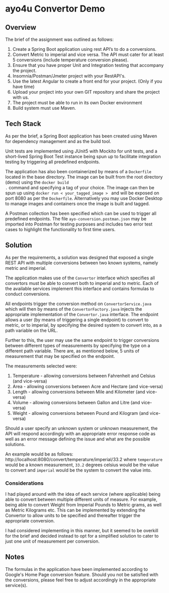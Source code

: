 # ayo4u Convertor Demo

## Overview

The brief of the assignment was outlined as follows:
1. Create a Spring Boot application using rest API’s to do a conversions.
2. Convert Metric to imperial and vice versa. The API must cater for at least 5 conversions (include temperature conversion please).
3. Ensure that you have proper Unit and Integration testing that accompany the project.
4. Insomnia/Postman/Jmeter project with your RestAPI's.
5. Use the latest Angular to create a front end for your project. (Only if you have time)
6. Upload your project into your own GIT repository and share the project with us.
7. The project must be able to run in its own Docker environment
8. Build system must use Maven.

## Tech Stack
As per the brief, a Spring Boot application has been created using Maven for dependency management and as the build tool. 

Unit tests are implemented using JUnit5 with Mockito for unit tests, and a short-lived Spring Boot Test instance 
being spun up to facilitate integration testing by triggering all predefined endpoints.

The application has also been containerized by means of a <code>Dockerfile</code> located in the base directory. The
image can be built from the root directory (demo) using the <code>docker build .</code> command and specifying a tag of
your choice. The image can then be spun up using <code>docker run < your_tagged_image > </code> and will be exposed on 
port 8080 as per the <code>Dockerfile</code>. Alternatively you may use Docker Desktop to manage images and containers 
once the image is built and tagged.

A Postman collection has been specified which can be used to trigger all predefined endpoints. The file 
<code>ayo-conversion.postman.json</code> may be imported into Postman for testing purposes and includes two error test
cases to highlight the functionality to first time users.

## Solution

As per the requirements, a solution was designed that exposed a single REST API with multiple conversions between two 
known systems, namely metric and imperial. 

The application makes use of the <code>Convertor</code> interface which 
specifies all convertors must be able to convert both to imperial and to metric. Each of the available services implement 
this interface and contains formulas to conduct conversions.

All endpoints trigger the conversion method on <code>ConvertorService.java</code> which will then by means of the
<code>ConvertorFactory.java</code> injects the appropriate implementation of the <code>Convertor.java</code> interface.
The endpoint allows a user (by means of triggering a single endpoint) to convert to metric, or to imperial, by specifying
the desired system to convert into, as a path variable on the URL. 

Further to this, the user may use the same endpoint to trigger conversions between different types of measurements by 
specifying the type on a different path variable. There are, as mentioned below, 5 units of measurement that may be
specified on the endpoint.

The measurements selected were:
1. Temperature - allowing conversions between Fahrenheit and Celsius (and vice-versa)
2. Area - allowing conversions between Acre and Hectare (and vice-versa)
3. Length - allowing conversions between Mile and Kilometer (and vice-versa)
4. Volume - allowing conversions between Gallon and Litre (and vice-versa)
5. Weight - allowing conversions between Pound and Kilogram (and vice-versa)

Should a user specify an unknown system or unknown measurement, the API will respond accordingly with an appropriate
error response code as well as an error message defining the issue and what are the possible solutions.

An example would be as follows:
http://localhost:8080/convert/temperature/imperial/33.2 where <code>temperature</code> 
would be a known measurement, <code>33.2</code> degrees celsius would be the value to convert and <code>imperial</code> 
would be  the system to convert the value into.

### Considerations

I had played around with the idea of each service (where applicable) being able to convert between multiple different
units of measure. For example, being able to convert Weight from Imperial Pounds to Metric grams, as well as Metric
Kilograms etc.
This can be implemented by extending the Convertor to allow units to be specified and thereafter trigger the appropriate
conversion. 

I had considered implementing in this manner, but it seemed to be overkill for the brief and decided instead to opt for
a simplified solution to cater to just one unit of measurement per conversion.

## Notes
The formulas in the application have been implemented according to Google's Home Page conversion feature. Should you not
be satisfied with the conversions, please feel free to adjust accordingly in the appropriate service(s).
 
